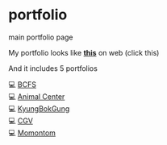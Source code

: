 # portfolio
main portfolio page  

My portfolio looks like **[this](https://seungmin-dev.github.io/portfolio/)** on web (click this)    

And it includes 5 portfolios  

:computer: [BCFS](https://seungmin-dev.github.io/portfolio-bcfs/)  
:computer: [Animal Center](https://seungmin-dev.github.io/portfolio-animal/)  
:computer: [KyungBokGung](http://chizchiz.dothome.co.kr/mob_web/index.html)  
:computer: [CGV](https://seungmin-dev.github.io/portfolio-cgv/)  
:computer: [Momontom](https://seungmin-dev.github.io/Momontom/)  
